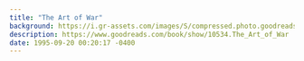 ```yaml
---
title: "The Art of War"
background: https://i.gr-assets.com/images/S/compressed.photo.goodreads.com/books/1630683326l/10534._SY75_.jpg
description: https://www.goodreads.com/book/show/10534.The_Art_of_War
date: 1995-09-20 00:20:17 -0400
---
```

